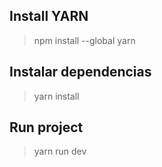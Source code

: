 ## Install YARN
> npm install --global yarn
## Instalar dependencias
> yarn install
## Run project
> yarn run dev
